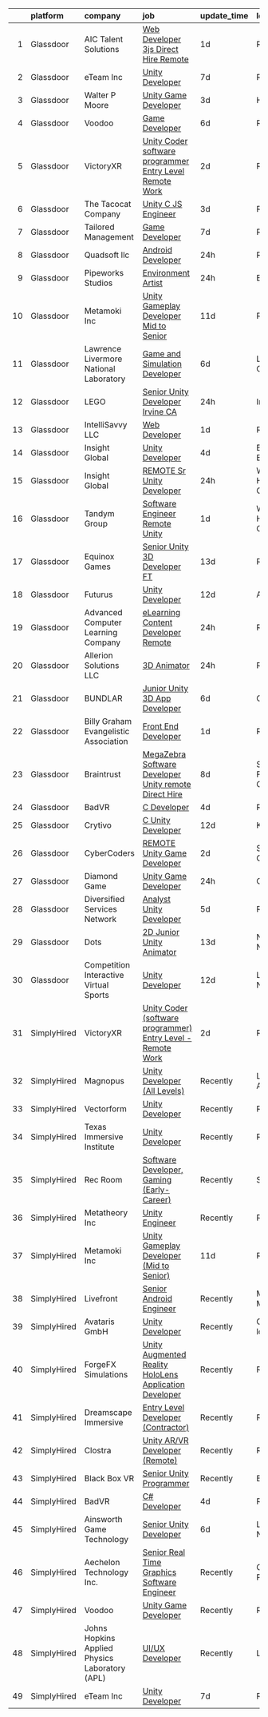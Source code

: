 

|    | platform    | company                                        | job                                                                                                                                                                                                                                                                                                                                                                                                                                                                                                                                                                                                                                                                                                                                                                                                                                                                                                                                                                                                                                                                                                                                                                                                                                                                                                                                                                                                  | update_time   | location            |
|---:|:------------|:-----------------------------------------------|:-----------------------------------------------------------------------------------------------------------------------------------------------------------------------------------------------------------------------------------------------------------------------------------------------------------------------------------------------------------------------------------------------------------------------------------------------------------------------------------------------------------------------------------------------------------------------------------------------------------------------------------------------------------------------------------------------------------------------------------------------------------------------------------------------------------------------------------------------------------------------------------------------------------------------------------------------------------------------------------------------------------------------------------------------------------------------------------------------------------------------------------------------------------------------------------------------------------------------------------------------------------------------------------------------------------------------------------------------------------------------------------------------------|:--------------|:--------------------|
|  1 | Glassdoor   | AIC Talent Solutions                           | [Web Developer 3js   Direct Hire Remote](https://www.glassdoor.com/partner/jobListing.htm?pos=107&ao=1110586&s=58&guid=00000181f654368e82a2208e0b7e9271&src=GD_JOB_AD&t=SR&vt=w&ea=1&cs=1_49b6ab68&cb=1657695123459&jobListingId=1007998236478&cpc=8795CF9063CD573D&jrtk=3-0-1g7r58dlvi4mv801-1g7r58dmegrj9800-42d1ff104dbc4ce0--6NYlbfkN0CxPkF-BzwyCLkYRtldzuYmlWlTONvvGt8X2wwBmP0USINRxlVSG11m0YhMN7f2FWpQpM8HxDPKWaoAZQ-FeN1BHJDoqOeqMCBDhFoaoZCaK_mxp15qk8aJI9p7B_XnKVsJ6ozzFl-TCZP53hbAXlNpyNc__rzz_JWQdQSZrPUOFWQg8xbiC5uUH_xBrkOFWBo3vVLKp1WFAGdyOu6DOmrGqhKcSHWcNz9Isy5gR4TPvYd1ewxNYg9u-Y070g3sq59B7-KPTxLBmnTm1QBt1LGs0fEwJ4KFYlHEn90FcXsy3Um-2YZG8XzvQ6g6ifkQ1wdVoyaK8xwx-1BxjkNjR0V-NGdrDy16gSULBVGUSVXqfFFRonu6aAeKpxq2TcsCsvgBm3WSSJfPN6249NUvTrZSo8Jf7g2BA8msKpZXCspE2RJ-tf50yhtWSJmlc5lvwPfmYQMPdx85CLFQ__LOyIwuL6XfqTyix__KGZickvtX_pVakLwGx0kVvgezzuM26LpmXysB24HQmGkcL3fafChj)                                                                                                                                                                                                                                                                                                                                                                                                                                                                                                    | 1d            | Remote              |
|  2 | Glassdoor   | eTeam Inc                                      | [Unity Developer](https://www.glassdoor.com/partner/jobListing.htm?pos=104&ao=1110586&s=58&guid=00000181f654368e82a2208e0b7e9271&src=GD_JOB_AD&t=SR&vt=w&ea=1&cs=1_3fb038ca&cb=1657695123459&jobListingId=1007985414064&cpc=9908D8D4413DBB8A&jrtk=3-0-1g7r58dlvi4mv801-1g7r58dmegrj9800-e4f5f2f77c7a5e27--6NYlbfkN0BrebvuryEatuNHUHZCAQUz0OnV0ltSPb-mADEOcHGVot9rTrxxekT_0oFh76gfC5mPXlbWNqmB225apfScfrCU2JrkwAS7ewq6yO6Haz_G-wU55LR7RRBedLF-9-2wWB-zpB5YeSZ4IwU1LLrhnPtAiQ9DRpiCdciqnutn4FeqqqxBf-2elZ3V7AfpppKr23Jp4EewEy_82TZhv5tspHvBsL2JNbOQ362-mz_xsUnjlfqtsDuxEUl_ea6Fsq5ccc71T0IrwlTWEYcincHte3pDYgtlcv6HGxTSfDQ7c13RmfHyiHKOEI6Ol7vOjbvkIS3H3NDAFshK8kr_kTUpZsu-Xjx_w4p896LuL8kHRDhVNybwj6tx01QbXsMmZAmw_Ltkt7aLbTReuX2dvuO_r8tpbsqcNzIlXGCRPQt2FN6ptnuLn7F65nTHV1Thl71Ew9cXLecfZSSF3tfvg2sQPB-KOuRvHzCC5oQfhsqs2pYBAKuvQRRmHAzwaomFMDObm0w%3D)                                                                                                                                                                                                                                                                                                                                                                                                                                                                                                                                             | 7d            | Remote              |
|  3 | Glassdoor   | Walter P Moore                                 | [Unity Game Developer](https://www.glassdoor.com/partner/jobListing.htm?pos=114&ao=1136043&s=58&guid=00000181f654368e82a2208e0b7e9271&src=GD_JOB_AD&t=SR&vt=w&cs=1_c4c8ee7c&cb=1657695123460&jobListingId=1007994178150&jrtk=3-0-1g7r58dlvi4mv801-1g7r58dmegrj9800-a406b2601580dbc4-)                                                                                                                                                                                                                                                                                                                                                                                                                                                                                                                                                                                                                                                                                                                                                                                                                                                                                                                                                                                                                                                                                                                | 3d            | Houston, TX         |
|  4 | Glassdoor   | Voodoo                                         | [Game Developer](https://www.glassdoor.com/partner/jobListing.htm?pos=116&ao=1136043&s=58&guid=00000181f654368e82a2208e0b7e9271&src=GD_JOB_AD&t=SR&vt=w&ea=1&cs=1_d6a590d8&cb=1657695123460&jobListingId=1007987595391&jrtk=3-0-1g7r58dlvi4mv801-1g7r58dmegrj9800-42cb42edb8e244a9-)                                                                                                                                                                                                                                                                                                                                                                                                                                                                                                                                                                                                                                                                                                                                                                                                                                                                                                                                                                                                                                                                                                                 | 6d            | Remote              |
|  5 | Glassdoor   | VictoryXR                                      | [Unity Coder  software programmer  Entry Level   Remote Work](https://www.glassdoor.com/partner/jobListing.htm?pos=111&ao=1136043&s=58&guid=00000181f654368e82a2208e0b7e9271&src=GD_JOB_AD&t=SR&vt=w&ea=1&cs=1_f5d8f395&cb=1657695123460&jobListingId=1007995073381&jrtk=3-0-1g7r58dlvi4mv801-1g7r58dmegrj9800-f383fb9f69aa4070-)                                                                                                                                                                                                                                                                                                                                                                                                                                                                                                                                                                                                                                                                                                                                                                                                                                                                                                                                                                                                                                                                    | 2d            | Remote              |
|  6 | Glassdoor   | The Tacocat Company                            | [Unity C  JS Engineer](https://www.glassdoor.com/partner/jobListing.htm?pos=124&ao=1136043&s=58&guid=00000181f654368e82a2208e0b7e9271&src=GD_JOB_AD&t=SR&vt=w&ea=1&cs=1_c7bf80c2&cb=1657695123463&jobListingId=1007994735592&jrtk=3-0-1g7r58dlvi4mv801-1g7r58dmegrj9800-ac0f564b3f10d64d-)                                                                                                                                                                                                                                                                                                                                                                                                                                                                                                                                                                                                                                                                                                                                                                                                                                                                                                                                                                                                                                                                                                           | 3d            | Remote              |
|  7 | Glassdoor   | Tailored Management                            | [Game Developer](https://www.glassdoor.com/partner/jobListing.htm?pos=108&ao=1110586&s=58&guid=00000181f654368e82a2208e0b7e9271&src=GD_JOB_AD&t=SR&vt=w&ea=1&cs=1_a4754161&cb=1657695123460&jobListingId=1007985080679&cpc=9908D8D4413DBB8A&jrtk=3-0-1g7r58dlvi4mv801-1g7r58dmegrj9800-6e1808df796744c7--6NYlbfkN0DI_pqscLjs9LkB0jlO39g2s8RE9SCHTdataN4HV1TulM7Ds4Lr1PIsV9L2_JXp5obFYr3w8C4ktoBg3JOURaGF_GGWs-w5S_iEK-uXBtfXk4L-bfNAxBY5YAr8Alfr1A_Op25hVSAfEKdpjAOBxG3zsSCmsHGKDg0I_U--YD2Tla4WHUyWFWZo4sGbrVQ-IJaeCGjfOvhOiuKsXNqiO71mhwfNQ6TRKzl46nDIOxeRfIeVjQLVgu5sCkcKm1o1XQhoJZQPN0EDuxlL6vG5HbjjW9KipZ-wPWOSWFHT-ILLfmLHnh0ffjQX363viBkorlHEbAItgE_iCGCtHHb3VBsptss1SVz3Y4Ev8Wc11CwbJNaBQQ5Evyh8WDKv7vmPQZyn_S-OAfakQOqiSMg4Z_eqbpdBVDS0Ujca_KO84h97CFgr3G26oCxJoeKnJJ0dCU8sdcDaoYSIAr-v26aBg1p1-mpFRKizi9wVeFuaEPS1bLKNv0AiLUoKjDJmx6EsTVvpnmmIK8wciQ%3D%3D)                                                                                                                                                                                                                                                                                                                                                                                                                                                                                                                                | 7d            | Remote              |
|  8 | Glassdoor   | Quadsoft llc                                   | [Android Developer](https://www.glassdoor.com/partner/jobListing.htm?pos=101&ao=1110586&s=58&guid=00000181f654368e82a2208e0b7e9271&src=GD_JOB_AD&t=SR&vt=w&ea=1&cs=1_9bf4f1d7&cb=1657695123458&jobListingId=1008000747629&cpc=F7A2269C793D5877&jrtk=3-0-1g7r58dlvi4mv801-1g7r58dmegrj9800-16cf81fc702b4962--6NYlbfkN0Cd5ZvLdai7cR0fypH5_WiGezUQesq24dbKuF0ly35ya5O8NkFj-qrjwUM11LqDgK2CKduRhIgdgEM7bvtuwnpxwMGHeltkllm_9htp4FxCPH0cubnPkhVVzHBtyN3WNAm11WZruhPD0QScquYjqy1EWgBvwXbVbclQPy-8B-SqxHHysD7CqSp3oI9wKAdlLUQBeUTMlI01FC9OJXF34TSBfSALGlGk5S-X8kQTtcioOQah0_ENLzzPTucIiba7o0tXnMKPeNvXY0ZzWO1C3uY8Ro8rvGzJ3yd17qm5YAM4LabCLztdjQhYTBWsGgNlgBMJBwZV4OJbW1Yj3XTM_1SRIbGNtNPsv4Hxy3fICTk7NYlzif7yS8Jwl8vKo46Xy0qFpQ-1gs2TBDmMAr0t8rTnAvNCEAgEfVa5rr0KTvgCM4_58UctnXIPebjaitvVJ8SI4eagMMPHvOjn8xcUDMQs8Q1QQss7tMP4ZWvcyRW3ngw9ssSMN5W6Y7DAAQTEkSs%3D)                                                                                                                                                                                                                                                                                                                                                                                                                                                                                                                                           | 24h           | Remote              |
|  9 | Glassdoor   | Pipeworks Studios                              | [Environment Artist](https://www.glassdoor.com/partner/jobListing.htm?pos=125&ao=1136043&s=58&guid=00000181f654368e82a2208e0b7e9271&src=GD_JOB_AD&t=SR&vt=w&cs=1_baf825de&cb=1657695123463&jobListingId=1008001144623&jrtk=3-0-1g7r58dlvi4mv801-1g7r58dmegrj9800-1eb68ea427f32414-)                                                                                                                                                                                                                                                                                                                                                                                                                                                                                                                                                                                                                                                                                                                                                                                                                                                                                                                                                                                                                                                                                                                  | 24h           | Eugene, OR          |
| 10 | Glassdoor   | Metamoki Inc                                   | [Unity Gameplay Developer  Mid to Senior ](https://www.glassdoor.com/partner/jobListing.htm?pos=126&ao=1136043&s=58&guid=00000181f654368e82a2208e0b7e9271&src=GD_JOB_AD&t=SR&vt=w&ea=1&cs=1_3c1d197e&cb=1657695123463&jobListingId=1007977268334&jrtk=3-0-1g7r58dlvi4mv801-1g7r58dmegrj9800-e347a7ea44382da5-)                                                                                                                                                                                                                                                                                                                                                                                                                                                                                                                                                                                                                                                                                                                                                                                                                                                                                                                                                                                                                                                                                       | 11d           | Remote              |
| 11 | Glassdoor   | Lawrence Livermore National Laboratory         | [Game and Simulation Developer](https://www.glassdoor.com/partner/jobListing.htm?pos=120&ao=1136043&s=58&guid=00000181f654368e82a2208e0b7e9271&src=GD_JOB_AD&t=SR&vt=w&cs=1_e31df7b5&cb=1657695123462&jobListingId=1007987621458&jrtk=3-0-1g7r58dlvi4mv801-1g7r58dmegrj9800-1cd189374170e207-)                                                                                                                                                                                                                                                                                                                                                                                                                                                                                                                                                                                                                                                                                                                                                                                                                                                                                                                                                                                                                                                                                                       | 6d            | Livermore, CA       |
| 12 | Glassdoor   | LEGO                                           | [Senior Unity Developer  Irvine  CA ](https://www.glassdoor.com/partner/jobListing.htm?pos=109&ao=1136043&s=58&guid=00000181f654368e82a2208e0b7e9271&src=GD_JOB_AD&t=SR&vt=w&cs=1_35561c6c&cb=1657695123459&jobListingId=1007999225634&jrtk=3-0-1g7r58dlvi4mv801-1g7r58dmegrj9800-c00448744aef7b79-)                                                                                                                                                                                                                                                                                                                                                                                                                                                                                                                                                                                                                                                                                                                                                                                                                                                                                                                                                                                                                                                                                                 | 24h           | Irvine, CA          |
| 13 | Glassdoor   | IntelliSavvy LLC                               | [Web Developer](https://www.glassdoor.com/partner/jobListing.htm?pos=121&ao=1136043&s=58&guid=00000181f654368e82a2208e0b7e9271&src=GD_JOB_AD&t=SR&vt=w&ea=1&cs=1_48b0ef37&cb=1657695123462&jobListingId=1007997672014&jrtk=3-0-1g7r58dlvi4mv801-1g7r58dmegrj9800-baf26767e2811374-)                                                                                                                                                                                                                                                                                                                                                                                                                                                                                                                                                                                                                                                                                                                                                                                                                                                                                                                                                                                                                                                                                                                  | 1d            | Remote              |
| 14 | Glassdoor   | Insight Global                                 | [Unity Developer](https://www.glassdoor.com/partner/jobListing.htm?pos=102&ao=1110586&s=58&guid=00000181f654368e82a2208e0b7e9271&src=GD_JOB_AD&t=SR&vt=w&cs=1_036ed7eb&cb=1657695123458&jobListingId=1007993438567&cpc=B101C867B3EF2D75&jrtk=3-0-1g7r58dlvi4mv801-1g7r58dmegrj9800-7cd6c03431bffd4c--6NYlbfkN0BKkHZu3wF05EeDimN_p6sYpKCMArvwa95YdH7UpkaBCqc7l59Erwqco_sRwxDtL_viEDLIU3R_vq4nhJIJgPKXUbPJAzfYqc4nVH97Ty3-gmNH5_71IjwmggTiO-3euEb_TwpJ9CVW6YZLe1Gc8EOTyaTlTL3AEqJB8yO7pjV5QnRrerrGiMO4RtYpyZpjCbbrrbdSKYm-uZNbzYk-a5Ml9RkzyobK5Dg-Wafcoiyxhodszz7QUf3X6b5-kJp66UyKoNHEh39mwLxgIspX6CtA9xdnMfrmmKJOP2OR4rXfVaajuPmrAJbXKErEMqnckYy9vGiAC1tfVsrK_XeXK4Fluo0UQtz7WV1dJC5WB05CNMpk4oAOSgdbBOAi-5PTj6p0z-eqLd4ZvbjnORQIJQ3P_4UdJcXslsvGOBcwJglFBDqv2KxH7-4uM5hFR6i2leWhw-SDn95aRGey_QzXLXa4cxRTwHkltDjjV7nlIR2VkeQQSwRSeHWr)                                                                                                                                                                                                                                                                                                                                                                                                                                                                                                                                                                | 4d            | Boynton Beach, FL   |
| 15 | Glassdoor   | Insight Global                                 | [REMOTE Sr  Unity Developer](https://www.glassdoor.com/partner/jobListing.htm?pos=103&ao=1110586&s=58&guid=00000181f654368e82a2208e0b7e9271&src=GD_JOB_AD&t=SR&vt=w&cs=1_db29337e&cb=1657695123458&jobListingId=1008000659662&cpc=F41FEAB56D215062&jrtk=3-0-1g7r58dlvi4mv801-1g7r58dmegrj9800-80788efc9f9fa667--6NYlbfkN0BKkHZu3wF05EeDimN_p6sYpKCMArvwa95YdH7UpkaBCqc7l59ErwqcyE8VoIfttn5W_w6EAn_SwakPyuGwpNktc_gZHAw-DgQg7Q62UskeLFQjDiXWL9q4pTh5dHyLXLlE5DhZ-P-H6iXdr4RaTGQwTo8Cr0OwsUIF93ICJHXQeuJmI5n4q_nWItLXdlu_IyR3rMhN3F3DheV7MRXQPYqwoE3JAuY5ofvCjO0Fe-RfL5fURM9HpyFe2EYsUCyzM8AlUSqd02LgsdtRGkUegjaYWBnj_R9DXIv2IdFm45Dqlx7fP11pB2MbGPpjcO4nQw5-XTgSPlyFQCT6YFWixtpQ6bYyXZms-0mlnUAKVNLdtHTR9NBRBGe9hEQPJxbSmvXbwuIExp9hEGVJ3EwArql5v46d8h9zGomNCSdHbkmaU9OjNe-ACe7WWave_NaV3ZRIOteNUUXjLibT8QUw_pL8Gbscv7m9tsbTInaZD4CpIw%3D%3D)                                                                                                                                                                                                                                                                                                                                                                                                                                                                                                                                                         | 24h           | West Hollywood, CA  |
| 16 | Glassdoor   | Tandym Group                                   | [Software Engineer  Remote    Unity](https://www.glassdoor.com/partner/jobListing.htm?pos=106&ao=1110586&s=58&guid=00000181f654368e82a2208e0b7e9271&src=GD_JOB_AD&t=SR&vt=w&cs=1_70140f17&cb=1657695123459&jobListingId=1007998519856&cpc=6FC5BA77C9A4CD78&jrtk=3-0-1g7r58dlvi4mv801-1g7r58dmegrj9800-45394c83b7722355--6NYlbfkN0B-PqtJkJBxcFK4No1YgA2WlSENonneqf7HjiGu_Q0_hA_d_ikP49o-WjSbTqgOUaoTKduyFUShV3-_HQwchM1EEY8QllZFZFuXaHabx2upgZi7WFKwBGLvC9BAZPuY-AJd1pFn_N5cw2qFL1ysRP6hOC7X8vUb8aMYs9_L3Huvx1_HNGce4AK4UuO8Vs2w7qQlQttBHFj6sXKhbjwgpHGzPb78etPdc1bNIEb57lRIWS7zzVA3Ov0Uk7scljiyc1keXmWXvD_WTu2u0umqZqFBXL3bvOSuUmDSqznR5MpHTgcn0T5VP-XWaFluO4vxxcwtjbiJNVc2vE3-sxDF5FDVMYGHsuKj8riwpXNeWQae4qckyvTYVhAR36ZaEtMlFb7S8yvIRtL3lfNstbhfjAf8sLmhq1FsgItk0btT89IIHV2KENB8YRWlt0GYwM9oCwr15O5apw_H8NyF9f8000vIf4HvzWXDJWe9h2Ds14UWQfV7y5GeZeY7)                                                                                                                                                                                                                                                                                                                                                                                                                                                                                                                                             | 1d            | West Hollywood, CA  |
| 17 | Glassdoor   | Equinox Games                                  | [Senior Unity 3D Developer  FT ](https://www.glassdoor.com/partner/jobListing.htm?pos=130&ao=1136043&s=58&guid=00000181f654368e82a2208e0b7e9271&src=GD_JOB_AD&t=SR&vt=w&ea=1&cs=1_0fdfcef5&cb=1657695123463&jobListingId=1007971049003&jrtk=3-0-1g7r58dlvi4mv801-1g7r58dmegrj9800-8d98e9cbac81868d-)                                                                                                                                                                                                                                                                                                                                                                                                                                                                                                                                                                                                                                                                                                                                                                                                                                                                                                                                                                                                                                                                                                 | 13d           | Remote              |
| 18 | Glassdoor   | Futurus                                        | [Unity Developer](https://www.glassdoor.com/partner/jobListing.htm?pos=113&ao=1136043&s=58&guid=00000181f654368e82a2208e0b7e9271&src=GD_JOB_AD&t=SR&vt=w&cs=1_91d490f2&cb=1657695123460&jobListingId=1007975388595&jrtk=3-0-1g7r58dlvi4mv801-1g7r58dmegrj9800-47b83538bc10ef9f-)                                                                                                                                                                                                                                                                                                                                                                                                                                                                                                                                                                                                                                                                                                                                                                                                                                                                                                                                                                                                                                                                                                                     | 12d           | Atlanta, GA         |
| 19 | Glassdoor   | Advanced Computer Learning Company             | [eLearning Content Developer  Remote  ](https://www.glassdoor.com/partner/jobListing.htm?pos=117&ao=1136043&s=58&guid=00000181f654368e82a2208e0b7e9271&src=GD_JOB_AD&t=SR&vt=w&ea=1&cs=1_fbd47992&cb=1657695123460&jobListingId=1008000784696&jrtk=3-0-1g7r58dlvi4mv801-1g7r58dmegrj9800-e77e1058c18c2e89-)                                                                                                                                                                                                                                                                                                                                                                                                                                                                                                                                                                                                                                                                                                                                                                                                                                                                                                                                                                                                                                                                                          | 24h           | Remote              |
| 20 | Glassdoor   | Allerion Solutions LLC                         | [3D Animator](https://www.glassdoor.com/partner/jobListing.htm?pos=123&ao=1136043&s=58&guid=00000181f654368e82a2208e0b7e9271&src=GD_JOB_AD&t=SR&vt=w&ea=1&cs=1_4544d903&cb=1657695123463&jobListingId=1008001263673&jrtk=3-0-1g7r58dlvi4mv801-1g7r58dmegrj9800-ed59265719d84302-)                                                                                                                                                                                                                                                                                                                                                                                                                                                                                                                                                                                                                                                                                                                                                                                                                                                                                                                                                                                                                                                                                                                    | 24h           | Remote              |
| 21 | Glassdoor   | BUNDLAR                                        | [Junior Unity 3D App Developer](https://www.glassdoor.com/partner/jobListing.htm?pos=119&ao=1136043&s=58&guid=00000181f654368e82a2208e0b7e9271&src=GD_JOB_AD&t=SR&vt=w&cs=1_b351d2c1&cb=1657695123461&jobListingId=1007986583896&jrtk=3-0-1g7r58dlvi4mv801-1g7r58dmegrj9800-50f9f1a49298fc1d-)                                                                                                                                                                                                                                                                                                                                                                                                                                                                                                                                                                                                                                                                                                                                                                                                                                                                                                                                                                                                                                                                                                       | 6d            | Chicago, IL         |
| 22 | Glassdoor   | Billy Graham Evangelistic Association          | [Front End Developer](https://www.glassdoor.com/partner/jobListing.htm?pos=128&ao=1136043&s=58&guid=00000181f654368e82a2208e0b7e9271&src=GD_JOB_AD&t=SR&vt=w&cs=1_426cb922&cb=1657695123463&jobListingId=1007998164905&jrtk=3-0-1g7r58dlvi4mv801-1g7r58dmegrj9800-df7a3c861d30a6f3-)                                                                                                                                                                                                                                                                                                                                                                                                                                                                                                                                                                                                                                                                                                                                                                                                                                                                                                                                                                                                                                                                                                                 | 1d            | Remote              |
| 23 | Glassdoor   | Braintrust                                     | [MegaZebra   Software Developer Unity  remote Direct Hire ](https://www.glassdoor.com/partner/jobListing.htm?pos=127&ao=1136043&s=58&guid=00000181f654368e82a2208e0b7e9271&src=GD_JOB_AD&t=SR&vt=w&ea=1&cs=1_36506095&cb=1657695123463&jobListingId=1007983854726&jrtk=3-0-1g7r58dlvi4mv801-1g7r58dmegrj9800-e1f9f6bfbfbd7117-)                                                                                                                                                                                                                                                                                                                                                                                                                                                                                                                                                                                                                                                                                                                                                                                                                                                                                                                                                                                                                                                                      | 8d            | San Francisco, CA   |
| 24 | Glassdoor   | BadVR                                          | [C  Developer](https://www.glassdoor.com/partner/jobListing.htm?pos=112&ao=1136043&s=58&guid=00000181f654368e82a2208e0b7e9271&src=GD_JOB_AD&t=SR&vt=w&ea=1&cs=1_bba84cfc&cb=1657695123460&jobListingId=1007993870109&jrtk=3-0-1g7r58dlvi4mv801-1g7r58dmegrj9800-32f6b856d5d3b74e-)                                                                                                                                                                                                                                                                                                                                                                                                                                                                                                                                                                                                                                                                                                                                                                                                                                                                                                                                                                                                                                                                                                                   | 4d            | Remote              |
| 25 | Glassdoor   | Crytivo                                        | [C  Unity Developer](https://www.glassdoor.com/partner/jobListing.htm?pos=115&ao=1136043&s=58&guid=00000181f654368e82a2208e0b7e9271&src=GD_JOB_AD&t=SR&vt=w&ea=1&cs=1_052aa54a&cb=1657695123460&jobListingId=1007974017022&jrtk=3-0-1g7r58dlvi4mv801-1g7r58dmegrj9800-e1d19b1fe9c1b99e-)                                                                                                                                                                                                                                                                                                                                                                                                                                                                                                                                                                                                                                                                                                                                                                                                                                                                                                                                                                                                                                                                                                             | 12d           | Keller, TX          |
| 26 | Glassdoor   | CyberCoders                                    | [REMOTE Unity Game Developer](https://www.glassdoor.com/partner/jobListing.htm?pos=105&ao=1110586&s=58&guid=00000181f654368e82a2208e0b7e9271&src=GD_JOB_AD&t=SR&vt=w&ea=1&cs=1_51e269a7&cb=1657695123459&jobListingId=1007995314114&cpc=6FC5BA77C9A4CD78&jrtk=3-0-1g7r58dlvi4mv801-1g7r58dmegrj9800-0f3547cdc59b7cb2--6NYlbfkN0CpFJQzrgRR8WqXWK1qKKEqALWJw739KlKqr2H-MSI4eoBlI4EFrmor2FYZMP3muM3BIApJ1Z86uKeyxOn3XpwZ7Mcs66wxyv9RX1K5BqpPjU5AgnfZuISo_AepROIHXwcYw0gU-cqttx9o0ctLolkXEY1NjVAwYoFdA4_y-sFklzuoP75GsAdSkgmcOJaoUoXZb-0-RQFm7683ma7gX100l8dmjIy9fTug7g7TyD7eIVB1VvIfo9AlJQOGQ7H7OYf8QW4IHcrSHhbGmy4_Vio84sdSWCukXEemAcHVQYdoLvjuq_If62g-pRpdHFgXOGNDZ9-DZ39F_iDf9vkvYWKflkroRW_SwwIX5DtomKDgXwJA-RMddxXECpvQvJNEsv6s-IQzvRM7VlSn03E96mW6MrSsOQBD-NYqL7-4rA4z61lxufYkHgiPaC7DeO1XkSVL6IGzlBLhpCS4vINXljRMKa6o0mMUyyyiX2DbakQop05OokWCNMoiXrFwwkHDUXjdOTfo0qcjkD4UuT4oLw3OeM-dqSJyp-VcZ2AyUG5eF1GEFL7kbeOBEFcxq1SXd-7V-uNeeyUGO8KbsxiZ-SRJ2K-ubTh4tR09Qc-cD1tsPdcqTiE1UUUaZ3k0mc9Ls7SGfv4Hu7CiQWBRSK-LUmBY_u3ZVixQSxm9S-CO1iuhOSnN5aaEpgxDgtcoZsfCqHzqKIg5cvTOM2bHbJmeIycuuvMrCYBpQOvCTdipBfhB9ALSDOy0LVHtTHfymXWiZZBAYtvpsXF7XcfNS0XLTy7owKLwcO9Idjg1CvTioDqH_WdS4iVA-8awLpu6uj42EOtNXAS5XARa1JvbfyZGVES54V-fyHbHjraOnW-731B7QMyWm_J_RGZxCT-dZ8LJq8YmMVztiXxwQKGGu4R0vRjf7Ckq4pjo4BfSqlx5tujRxg0tu1k_vKl5Kghoz2Ih0HOLR-xDIJkXHb-Yg0J3_X258Wu0nZwcB87SmqINyrNOpiV93tS-xDad_ctcpjz3sQA%3D) | 2d            | Salt Lake City, UT  |
| 27 | Glassdoor   | Diamond Game                                   | [Unity Game Developer](https://www.glassdoor.com/partner/jobListing.htm?pos=110&ao=1136043&s=58&guid=00000181f654368e82a2208e0b7e9271&src=GD_JOB_AD&t=SR&vt=w&ea=1&cs=1_946d6f64&cb=1657695123459&jobListingId=1008000353360&jrtk=3-0-1g7r58dlvi4mv801-1g7r58dmegrj9800-0d414f8dbf91ec3c-)                                                                                                                                                                                                                                                                                                                                                                                                                                                                                                                                                                                                                                                                                                                                                                                                                                                                                                                                                                                                                                                                                                           | 24h           | Omaha, NE           |
| 28 | Glassdoor   | Diversified Services Network                   | [Analyst Unity Developer](https://www.glassdoor.com/partner/jobListing.htm?pos=118&ao=1136043&s=58&guid=00000181f654368e82a2208e0b7e9271&src=GD_JOB_AD&t=SR&vt=w&ea=1&cs=1_5b62182c&cb=1657695123460&jobListingId=1007990213546&jrtk=3-0-1g7r58dlvi4mv801-1g7r58dmegrj9800-e47af8b5650f7c77-)                                                                                                                                                                                                                                                                                                                                                                                                                                                                                                                                                                                                                                                                                                                                                                                                                                                                                                                                                                                                                                                                                                        | 5d            | Remote              |
| 29 | Glassdoor   | Dots                                           | [2D Junior Unity Animator](https://www.glassdoor.com/partner/jobListing.htm?pos=122&ao=1136043&s=58&guid=00000181f654368e82a2208e0b7e9271&src=GD_JOB_AD&t=SR&vt=w&ea=1&cs=1_2596667d&cb=1657695123463&jobListingId=1007970311947&jrtk=3-0-1g7r58dlvi4mv801-1g7r58dmegrj9800-c09383a30b9c315f-)                                                                                                                                                                                                                                                                                                                                                                                                                                                                                                                                                                                                                                                                                                                                                                                                                                                                                                                                                                                                                                                                                                       | 13d           | New York, NY        |
| 30 | Glassdoor   | Competition Interactive Virtual Sports         | [Unity Developer](https://www.glassdoor.com/partner/jobListing.htm?pos=129&ao=1136043&s=58&guid=00000181f654368e82a2208e0b7e9271&src=GD_JOB_AD&t=SR&vt=w&ea=1&cs=1_7148a8be&cb=1657695123463&jobListingId=1007974168614&jrtk=3-0-1g7r58dlvi4mv801-1g7r58dmegrj9800-ffbf177afac2789d-)                                                                                                                                                                                                                                                                                                                                                                                                                                                                                                                                                                                                                                                                                                                                                                                                                                                                                                                                                                                                                                                                                                                | 12d           | Las Vegas, NV       |
| 31 | SimplyHired | VictoryXR                                      | [Unity Coder (software programmer) Entry Level - Remote Work](https://www.simplyhired.com/job/hKH-14w1Tee4yjT77OhliDzX8wYdq3A4I72ed5FLUDa18OE1VVEJhQ?q=unity+developer)                                                                                                                                                                                                                                                                                                                                                                                                                                                                                                                                                                                                                                                                                                                                                                                                                                                                                                                                                                                                                                                                                                                                                                                                                              | 2d            | Remote              |
| 32 | SimplyHired | Magnopus                                       | [Unity Developer (All Levels)](https://www.simplyhired.com/job/vPypX05jFCjXy9ymS1tlMhP8Zpx81wwzBDbU2anSTS_WypcGgAQCYg?q=unity+developer)                                                                                                                                                                                                                                                                                                                                                                                                                                                                                                                                                                                                                                                                                                                                                                                                                                                                                                                                                                                                                                                                                                                                                                                                                                                             | Recently      | Los Angeles, CA     |
| 33 | SimplyHired | Vectorform                                     | [Unity Developer](https://www.simplyhired.com/job/Y-lwuRPv52-7OMCTN1P0OnDUz5X9Dx0dunctrkPGMbDdNCpeFCOmrA?q=unity+developer)                                                                                                                                                                                                                                                                                                                                                                                                                                                                                                                                                                                                                                                                                                                                                                                                                                                                                                                                                                                                                                                                                                                                                                                                                                                                          | Recently      | Remote              |
| 34 | SimplyHired | Texas Immersive Institute                      | [Unity Developer](https://www.simplyhired.com/job/xsx4ESwUMkdjW7C0uYGMcHDZ2mGpny2HahBniUJtGFO86Bd48YzTXA?q=unity+developer)                                                                                                                                                                                                                                                                                                                                                                                                                                                                                                                                                                                                                                                                                                                                                                                                                                                                                                                                                                                                                                                                                                                                                                                                                                                                          | Recently      | Remote              |
| 35 | SimplyHired | Rec Room                                       | [Software Developer, Gaming (Early-Career)](https://www.simplyhired.com/job/IfYQ6UpaeLV0dbnbG1hLD9OZ6v-DwuVJeaQqWgTOCbI4FaiKESu8EA?q=unity+developer)                                                                                                                                                                                                                                                                                                                                                                                                                                                                                                                                                                                                                                                                                                                                                                                                                                                                                                                                                                                                                                                                                                                                                                                                                                                | Recently      | Seattle, WA         |
| 36 | SimplyHired | Metatheory Inc                                 | [Unity Engineer](https://www.simplyhired.com/job/C8yz9ryrauhNyuBiEIMJ_DZJ55wv1Bu-nQr6y4M28WJnunc8BC5TbQ?q=unity+developer)                                                                                                                                                                                                                                                                                                                                                                                                                                                                                                                                                                                                                                                                                                                                                                                                                                                                                                                                                                                                                                                                                                                                                                                                                                                                           | Recently      | Remote              |
| 37 | SimplyHired | Metamoki Inc                                   | [Unity Gameplay Developer (Mid to Senior)](https://www.simplyhired.com/job/NzK3AmAKq0RHfokLfMbpnTm-0arNIXTS9L8xyziMEthICVOoHP_FBw?q=unity+developer)                                                                                                                                                                                                                                                                                                                                                                                                                                                                                                                                                                                                                                                                                                                                                                                                                                                                                                                                                                                                                                                                                                                                                                                                                                                 | 11d           | Remote              |
| 38 | SimplyHired | Livefront                                      | [Senior Android Engineer](https://www.simplyhired.com/job/GGVyAgw3pv4PFvKHhCtYhqdXeCe0mbTzB4BZAFQ70JAI3wp9enrU2A?q=unity+developer)                                                                                                                                                                                                                                                                                                                                                                                                                                                                                                                                                                                                                                                                                                                                                                                                                                                                                                                                                                                                                                                                                                                                                                                                                                                                  | Recently      | Minneapolis, MN     |
| 39 | SimplyHired | Avataris GmbH                                  | [Unity Developer](https://www.simplyhired.com/job/i1Dw3b-dk8AIW8BnRiNhaQZXlg7YyJ6TgrqSLbhDgw9ibiiGkKwzmw?q=unity+developer)                                                                                                                                                                                                                                                                                                                                                                                                                                                                                                                                                                                                                                                                                                                                                                                                                                                                                                                                                                                                                                                                                                                                                                                                                                                                          | Recently      | Georgia +1 location |
| 40 | SimplyHired | ForgeFX Simulations                            | [Unity Augmented Reality HoloLens Application Developer](https://www.simplyhired.com/job/B57CKuMHiLAowz6F36Bn81d5fjPdIOPLau78tKhABCGYyjNZ7ZKgzw?q=unity+developer)                                                                                                                                                                                                                                                                                                                                                                                                                                                                                                                                                                                                                                                                                                                                                                                                                                                                                                                                                                                                                                                                                                                                                                                                                                   | Recently      | Remote              |
| 41 | SimplyHired | Dreamscape Immersive                           | [Entry Level Developer (Contractor)](https://www.simplyhired.com/job/KXMRU_w6r_YrLnBTHRQ5r_DZz4I9aAzGs977xjoKVeY7qhpYoG8aOA?q=unity+developer)                                                                                                                                                                                                                                                                                                                                                                                                                                                                                                                                                                                                                                                                                                                                                                                                                                                                                                                                                                                                                                                                                                                                                                                                                                                       | Recently      | Remote              |
| 42 | SimplyHired | Clostra                                        | [Unity AR/VR Developer (Remote)](https://www.simplyhired.com/job/Z1VKUCQBOT3Ts7GmKbQNA3IybBKS6Sth5WXSkNoNgd8tAb_Jg26Wpg?q=unity+developer)                                                                                                                                                                                                                                                                                                                                                                                                                                                                                                                                                                                                                                                                                                                                                                                                                                                                                                                                                                                                                                                                                                                                                                                                                                                           | Recently      | Remote              |
| 43 | SimplyHired | Black Box VR                                   | [Senior Unity Programmer](https://www.simplyhired.com/job/g_GsM3_k6xq3Jf0sTwCdFxB2eFD7v77yGHIUQZ5kQdYuhBiycg0WBg?q=unity+developer)                                                                                                                                                                                                                                                                                                                                                                                                                                                                                                                                                                                                                                                                                                                                                                                                                                                                                                                                                                                                                                                                                                                                                                                                                                                                  | Recently      | Boise, ID           |
| 44 | SimplyHired | BadVR                                          | [C# Developer](https://www.simplyhired.com/job/yResg5fOOutELm6UG4GvySDaO4hTSDAaTl3h4ozsgOqhvGw6WTRn7g?q=unity+developer)                                                                                                                                                                                                                                                                                                                                                                                                                                                                                                                                                                                                                                                                                                                                                                                                                                                                                                                                                                                                                                                                                                                                                                                                                                                                             | 4d            | Remote              |
| 45 | SimplyHired | Ainsworth Game Technology                      | [Senior Unity Developer](https://www.simplyhired.com/job/AJCGRP7wsrGwwM4ehqqEtIGHtwkmthzLwoHCOtlI92uqmhBQPiyr9w?q=unity+developer)                                                                                                                                                                                                                                                                                                                                                                                                                                                                                                                                                                                                                                                                                                                                                                                                                                                                                                                                                                                                                                                                                                                                                                                                                                                                   | 6d            | Las Vegas, NV       |
| 46 | SimplyHired | Aechelon Technology Inc.                       | [Senior Real Time Graphics Software Engineer](https://www.simplyhired.com/job/rcdIZu0u86YflWDJtkQswNVvTN3B-3L7qF5--HTYfTqZ6vl6sJ-lpA?q=unity+developer)                                                                                                                                                                                                                                                                                                                                                                                                                                                                                                                                                                                                                                                                                                                                                                                                                                                                                                                                                                                                                                                                                                                                                                                                                                              | Recently      | Overland Park, KS   |
| 47 | SimplyHired | Voodoo                                         | [Unity Game Developer](https://www.simplyhired.com/job/NLFQkH33HD_35Ds9kXakUpzo0YFJySLM-k9B6PMS8pvyK5pcffPR_g?q=unity+developer)                                                                                                                                                                                                                                                                                                                                                                                                                                                                                                                                                                                                                                                                                                                                                                                                                                                                                                                                                                                                                                                                                                                                                                                                                                                                     | Recently      | Remote              |
| 48 | SimplyHired | Johns Hopkins Applied Physics Laboratory (APL) | [UI/UX Developer](https://www.simplyhired.com/job/8ZXqtl5qBt_Ghz3l795K4Q2MQ9lMYmRYrD7w6t4Jo3lCeSKO2a0qXA?q=unity+developer)                                                                                                                                                                                                                                                                                                                                                                                                                                                                                                                                                                                                                                                                                                                                                                                                                                                                                                                                                                                                                                                                                                                                                                                                                                                                          | Recently      | Laurel, MD          |
| 49 | SimplyHired | eTeam Inc                                      | [Unity Developer](https://www.simplyhired.com/job/EssWMn5oZM6Id2KQXJEQo2WkbZxIhnsGGf_co-Ly9p-EtRM8O77UnQ?q=unity+developer)                                                                                                                                                                                                                                                                                                                                                                                                                                                                                                                                                                                                                                                                                                                                                                                                                                                                                                                                                                                                                                                                                                                                                                                                                                                                          | 7d            | Remote              |